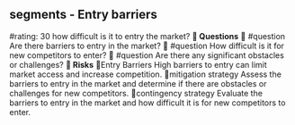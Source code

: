 

## segments - Entry barriers
#rating: 30
how difficult is it to entry the market?
**💭 Questions**
💭 #question Are there barriers to entry in the market?
 💭 #question How difficult is it for new competitors to enter?
 💭 #question Are there any significant obstacles or challenges?
**🚨 Risks**
🚨Entry Barriers
High barriers to entry can limit market access and increase competition.
🚨mitigation strategy
Assess the barriers to entry in the market and determine if there are obstacles or challenges for new competitors.
🚨contingency strategy
Evaluate the barriers to entry in the market and how difficult it is for new competitors to enter.




